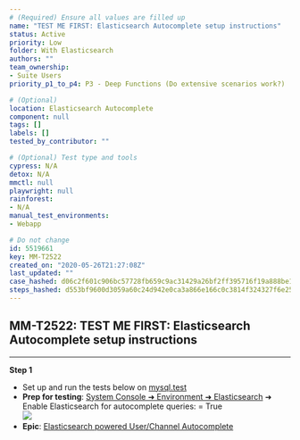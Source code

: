 ```yaml
---
# (Required) Ensure all values are filled up
name: "TEST ME FIRST: Elasticsearch Autocomplete setup instructions"
status: Active
priority: Low
folder: With Elasticsearch
authors: ""
team_ownership: 
- Suite Users
priority_p1_to_p4: P3 - Deep Functions (Do extensive scenarios work?)

# (Optional)
location: Elasticsearch Autocomplete
component: null
tags: []
labels: []
tested_by_contributor: ""

# (Optional) Test type and tools
cypress: N/A
detox: N/A
mmctl: null
playwright: null
rainforest: 
- N/A
manual_test_environments: 
- Webapp

# Do not change
id: 5519661
key: MM-T2522
created_on: "2020-05-26T21:27:08Z"
last_updated: ""
case_hashed: d06c2f601c906bc57728fb659c9ac31429a26bf2ff395716f19a888be1cb18e722ea284c9f4db34461e749e6fb06d225
steps_hashed: d553bf9600d3059a60c24d942e0ca3a866e166c0c3814f324327f6e257f6d097ed4c8008e536b852b0951cf217b461a8
---
```


<!-- (Auto-generated) Based on frontmatter's "key" and "name" -->

## MM-T2522: TEST ME FIRST: Elasticsearch Autocomplete setup instructions

---

**Step 1**

- Set up and run the tests below on [mysql.test](https://mysql.test.mattermost.com/)
- **Prep for testing**: [System Console ➜ Environment ➜ Elasticsearch](https://mysql.test.mattermost.com/admin_console/environment/elasticsearch) ➜ Enable Elasticsearch for autocomplete queries: = True\
  ![](https://avst-atm-addon-attachments-rte.s3.us-west-2.amazonaws.com/embedded-f3277290f945470c4add5d21ef3dc7ca7b74388fc7152bfb6b99ae58c66a95a8-1590528303261-1590528303260.png)
- **Epic**: [Elasticsearch powered User/Channel Autocomplete](https://mattermost.atlassian.net/browse/MM-13628)
